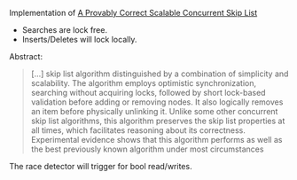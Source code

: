 Implementation of [A Provably Correct Scalable Concurrent Skip
List](https://www.cs.tau.ac.il/~shanir/nir-pubs-web/Papers/OPODIS2006-BA.pdf)

* Searches are lock free.
* Inserts/Deletes will lock locally.

Abstract:
> [...] skip list algorithm distinguished
by a combination of simplicity and scalability. The algorithm employs
optimistic synchronization, searching without acquiring locks, followed
by short lock-based validation before adding or removing nodes. It also
logically removes an item before physically unlinking it. Unlike some
other concurrent skip list algorithms, this algorithm preserves the skip
list properties at all times, which facilitates reasoning about its correctness.
Experimental evidence shows that this algorithm performs as well
as the best previously known algorithm under most circumstances


The race detector will trigger for bool read/writes.
